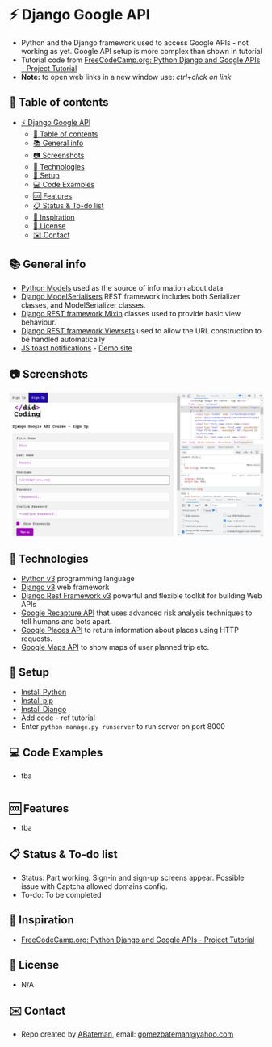 # :zap: Django Google API

* Python and the Django framework used to access Google APIs - not working as yet. Google API setup is more complex than shown in tutorial
* Tutorial code from [FreeCodeCamp.org: Python Django and Google APIs - Project Tutorial](https://www.youtube.com/watch?v=_vCT42vDfgw&t=126s)
* **Note:** to open web links in a new window use: _ctrl+click on link_

## :page_facing_up: Table of contents

* [:zap: Django Google API](#zap-django-google-api)
  * [:page_facing_up: Table of contents](#page_facing_up-table-of-contents)
  * [:books: General info](#books-general-info)
  * [:camera: Screenshots](#camera-screenshots)
  * [:signal_strength: Technologies](#signal_strength-technologies)
  * [:floppy_disk: Setup](#floppy_disk-setup)
  * [:computer: Code Examples](#computer-code-examples)
  * [:cool: Features](#cool-features)
  * [:clipboard: Status & To-do list](#clipboard-status--to-do-list)
  * [:clap: Inspiration](#clap-inspiration)
  * [:file_folder: License](#file_folder-license)
  * [:envelope: Contact](#envelope-contact)

## :books: General info

* [Python Models](https://docs.djangoproject.com/en/dev/topics/db/models/) used as the source of information about data
* [Django ModelSerialisers](https://www.django-rest-framework.org/tutorial/1-serialization/) REST framework includes both Serializer classes, and ModelSerializer classes.
* [Django REST framework Mixin](https://www.django-rest-framework.org/api-guide/generic-views/#mixins) classes used to provide basic view behaviour.
* [Django REST framework Viewsets](https://www.django-rest-framework.org/tutorial/6-viewsets-and-routers/) used to allow the URL construction to be handled automatically
* [JS toast notifications](https://github.com/CodeSeven/toastr) - [Demo site](https://codeseven.github.io/toastr/demo.html)

## :camera: Screenshots

![screen print](./imgs/signup.png)

## :signal_strength: Technologies

* [Python v3](https://www.python.org/) programming language
* [Django v3](https://www.djangoproject.com/) web framework
* [Django Rest Framework v3](https://www.django-rest-framework.org/) powerful and flexible toolkit for building Web APIs
* [Google Recapture API](https://developers.google.com/recaptcha) that uses advanced risk analysis techniques to tell humans and bots apart.
* [Google Places API](https://developers.google.com/maps/documentation/places/web-service/overview)  to return information about places using HTTP requests.
* [Google Maps API](https://developers.google.com/maps) to show maps of user planned trip etc.

## :floppy_disk: Setup

* [Install Python](https://docs.python-guide.org/starting/installation/)
* [Install pip](https://docs.python-guide.org/dev/virtualenvs/#installing-pipenv)
* [Install Django](https://docs.djangoproject.com/en/3.2/howto/windows/)
* Add code - ref tutorial
* Enter `python manage.py runserver` to run server on port 8000

## :computer: Code Examples

* tba

```python

```

## :cool: Features

* tba

## :clipboard: Status & To-do list

* Status:  Part working. Sign-in and sign-up screens appear. Possible issue with Captcha allowed domains config.
* To-do: To be completed

## :clap: Inspiration

* [FreeCodeCamp.org: Python Django and Google APIs - Project Tutorial](https://www.youtube.com/watch?v=_vCT42vDfgw&t=126s)

## :file_folder: License

* N/A

## :envelope: Contact

* Repo created by [ABateman](https://github.com/AndrewJBateman), email: gomezbateman@yahoo.com

